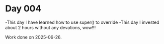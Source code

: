 # Day 004
-This day I have learned how to use super() to override
-This day I invested about 2 hours without any devations, wow!!!

Work done on 2025-06-26.